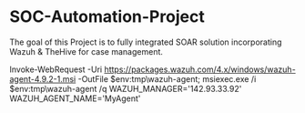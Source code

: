 # SOC-Automation-Project
The goal of this Project is to fully integrated SOAR solution incorporating Wazuh &amp; TheHive for case management. 


Invoke-WebRequest -Uri https://packages.wazuh.com/4.x/windows/wazuh-agent-4.9.2-1.msi -OutFile $env:tmp\wazuh-agent; msiexec.exe /i $env:tmp\wazuh-agent /q WAZUH_MANAGER='142.93.33.92' WAZUH_AGENT_NAME='MyAgent' 
